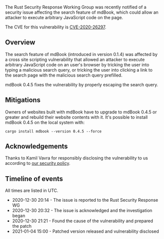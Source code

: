 The Rust Security Response Working Group was recently notified of a security
issue affecting the search feature of mdBook, which could allow an attacker to
execute arbitrary JavaScript code on the page.

The CVE for this vulnerability is [CVE-2020-26297][1].

## Overview

The search feature of mdBook (introduced in version 0.1.4) was affected by a
cross site scripting vulnerability that allowed an attacker to execute
arbitrary JavaScript code on an user's browser by tricking the user into typing
a malicious search query, or tricking the user into clicking a link to the
search page with the malicious search query prefilled.

mdBook 0.4.5 fixes the vulnerability by properly escaping the search query.

## Mitigations

Owners of websites built with mdBook have to upgrade to mdBook 0.4.5 or greater
and rebuild their website contents with it. It's possible to install mdBook
0.4.5 on the local system with:

```
cargo install mdbook --version 0.4.5 --force
```

## Acknowledgements

Thanks to Kamil Vavra for responsibly disclosing the vulnerability to us
according to [our security policy][2].

## Timeline of events

All times are listed in UTC.

* 2020-12-30 20:14 - The issue is reported to the Rust Security Response WG
* 2020-12-30 20:32 - The issue is acknowledged and the investigation began
* 2020-12-30 21:21 - Found the cause of the vulnerability and prepared the patch
* 2021-01-04 15:00 - Patched version released and vulnerability disclosed

[1]: https://cve.mitre.org/cgi-bin/cvename.cgi?name=CVE-2020-26297
[2]: https://www.rust-lang.org/policies/security
